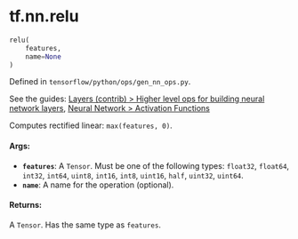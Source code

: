 <div itemscope itemtype="http://developers.google.com/ReferenceObject">
<meta itemprop="name" content="tf.nn.relu" />
</div>

# tf.nn.relu

``` python
relu(
    features,
    name=None
)
```



Defined in `tensorflow/python/ops/gen_nn_ops.py`.

See the guides: [Layers (contrib) > Higher level ops for building neural network layers](../../../../api_guides/python/contrib.layers.md#Higher_level_ops_for_building_neural_network_layers), [Neural Network > Activation Functions](../../../../api_guides/python/nn.md#Activation_Functions)

Computes rectified linear: `max(features, 0)`.

#### Args:

* <b>`features`</b>: A `Tensor`. Must be one of the following types: `float32`, `float64`, `int32`, `int64`, `uint8`, `int16`, `int8`, `uint16`, `half`, `uint32`, `uint64`.
* <b>`name`</b>: A name for the operation (optional).


#### Returns:

A `Tensor`. Has the same type as `features`.